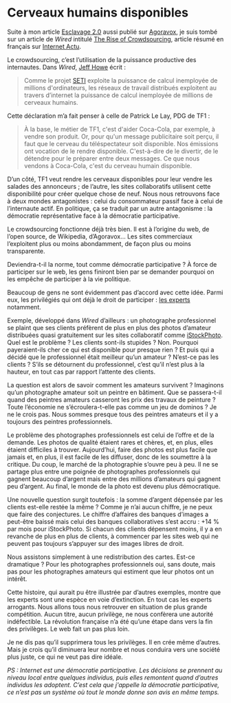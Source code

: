 # Cerveaux humains disponibles

Suite à mon article [Esclavage 2.0](http://blog.tcrouzet.com/2006/06/19/esclavage-20/) aussi publié sur [Agoravox](http://www.agoravox.fr/article.php3?id_article=10691), je suis tombé sur un article de *Wired* intitulé [The Rise of Crowdsourcing](http://www.wired.com/wired/archive/14.06/crowds.html), article résumé en français sur [Internet Actu](http://www.internetactu.net/?p=6470).

Le crowdsourcing, c’est l’utilisation de la puissance productive des internautes. Dans *Wired*, [Jeff Howe](http://www.crowdsourcing.com) écrit :

> Comme le projet [SETI](http://setiathome.free.fr/) exploite la puissance de calcul inemployée de millions d'ordinateurs, les réseaux de travail distribués exploitent au travers d’internet la puissance de calcul inemployée de millions de cerveaux humains.

Cette déclaration m’a fait penser à celle de Patrick Le Lay, PDG de TF1 :

> À la base, le métier de TF1, c'est d'aider Coca-Cola, par exemple, à vendre son produit. Or, pour qu'un message publicitaire soit perçu, il faut que le cerveau du téléspectateur soit disponible. Nos émissions ont vocation de le rendre disponible. C'est-à-dire de le divertir, de le détendre pour le préparer entre deux messages. Ce que nous vendons à Coca-Cola, c'est du cerveau humain disponible.

D’un côté, TF1 veut rendre les cerveaux disponibles pour leur vendre les salades des annonceurs ; de l’autre, les sites collaboratifs utilisent cette disponibilité pour créer quelque chose de neuf. Nous nous retrouvons face à deux mondes antagonistes : celui du consommateur passif face à celui de l’internaute actif. En politique, ça se traduit par un autre antagonisme : la démocratie représentative face à la démocratie participative.

Le crowdsourcing fonctionne déjà très bien. Il est à l’origine du web, de l’open source, de Wikipedia, d’Agoravox… Les sites commerciaux l’exploitent plus ou moins abondamment, de façon plus ou moins transparente.

Deviendra-t-il la norme, tout comme démocratie participative ? À force de participer sur le web, les gens finiront bien par se demander pourquoi on les empêche de participer à la vie politique.

Beaucoup de gens ne sont évidemment pas d’accord avec cette idée. Parmi eux, les privilégiés qui ont déjà le droit de participer : [les experts](http://blog.tcrouzet.com/2006/06/11/mais-qui-nomme-les-experts/) notamment.

Exemple, développé dans *Wired* d’ailleurs : un photographe professionnel se plaint que ses clients préfèrent de plus en plus des photos d’amateur distribuées quasi gratuitement sur les sites collaboratif comme [iStockPhoto](http://www.istockphoto.com). Quel est le problème ? Les clients sont-ils stupides ? Non. Pourquoi payeraient-ils cher ce qui est disponible pour presque rien ? Et puis qui a décidé que le professionnel était meilleur qu’un amateur ? N’est-ce pas les clients ? S’ils se détournent du professionnel, c’est qu’il n’est plus à la hauteur, en tout cas par rapport l’attente des clients.

La question est alors de savoir comment les amateurs survivent ? Imaginons qu’un photographe amateur soit un peintre en bâtiment. Que se passera-t-il quand des peintres amateurs casseront les prix des travaux de peinture ? Toute l’économie ne s’écroulera-t-elle pas comme un jeu de dominos ? Je ne le crois pas. Nous sommes presque tous des peintres amateurs et il y a toujours des peintres professionnels.

Le problème des photographes professionnels est celui de l’offre et de la demande. Les photos de qualité étaient rares et chères, et, en plus, elles étaient difficiles à trouver. Aujourd’hui, faire des photos est plus facile que jamais et, en plus, il est facile de les diffuser, donc de les soumettre à la critique. Du coup, le marché de la photographie s’ouvre peu à peu. Il ne se partage plus entre une poignée de photographes professionnels qui gagnent beaucoup d’argent mais entre des millions d’amateurs qui gagnent peu d’argent. Au final, le monde de la photo est devenu plus démocratique.

Une nouvelle question surgit toutefois : la somme d’argent dépensée par les clients est-elle restée la même ? Comme je n’ai aucun chiffre, je ne peux que faire des conjectures. Le chiffre d’affaires des banques d’images a peut-être baissé mais celui des banques collaboratives s’est accru : +14 % par mois pour iStockPhoto. Si chacun des clients dépensent moins, il y a en revanche de plus en plus de clients, à commencer par les sites web qui ne peuvent pas toujours s’appuyer sur des images libres de droit.

Nous assistons simplement à une redistribution des cartes. Est-ce dramatique ? Pour les photographes professionnels oui, sans doute, mais pas pour les photographes amateurs qui estiment que leur photos ont un intérêt.

Cette histoire, qui aurait pu être illustrée par d’autres exemples, montre que les experts sont une espèce en voie d’extinction. En tout cas les experts arrogants. Nous allons tous nous retrouver en situation de plus grande compétition. Aucun titre, aucun privilège, ne nous confèrera une autorité indéfectible. La révolution française n’a été qu’une étape dans vers la fin des privilèges. Le web fait un pas plus loin.

Je ne dis pas qu’il supprimera tous les privilèges. Il en crée même d’autres. Mais je crois qu’il diminuera leur nombre et nous conduira vers une société plus juste, ce qui ne veut pas dire idéale.

*PS : Internet est une démocratie participative. Les décisions se prennent au niveau local entre quelques individus, puis elles remontent quand d’autres individus les adoptent. C’est cela que j'appelle la démocratie participative, ce n’est pas un système où tout le monde donne son avis en même temps.*